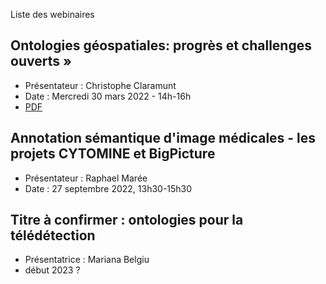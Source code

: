 Liste des webinaires

## Ontologies géospatiales: progrès et challenges ouverts » 

- Présentateur : Christophe Claramunt
- Date : Mercredi 30 mars 2022 - 14h-16h
- [PDF](https://github.com/MAGISAR4/project/blob/main/webinaires/GeoSpatialOntologiesCC.pdf)

## Annotation sémantique d'image médicales - les projets CYTOMINE et BigPicture

- Présentateur : Raphael Marée
- Date : 27 septembre 2022, 13h30-15h30

## Titre à confirmer : ontologies pour la télédétection

- Présentatrice : Mariana Belgiu
- début 2023 ?

